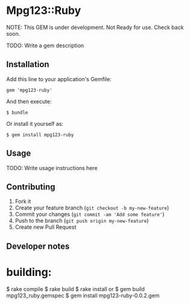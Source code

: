# Mpg123::Ruby

NOTE: This GEM is under development.  Not Ready for use.  Check back soon.

TODO: Write a gem description

## Installation

Add this line to your application's Gemfile:

    gem 'mpg123-ruby'

And then execute:

    $ bundle

Or install it yourself as:

    $ gem install mpg123-ruby

## Usage

TODO: Write usage instructions here

## Contributing

1. Fork it
2. Create your feature branch (`git checkout -b my-new-feature`)
3. Commit your changes (`git commit -am 'Add some feature'`)
4. Push to the branch (`git push origin my-new-feature`)
5. Create new Pull Request

## Developer notes
# building:
$ rake compile
$ rake build
$ rake install
or
$ gem build mpg123_ruby.gemspec
$ gem install mpg123-ruby-0.0.2.gem
